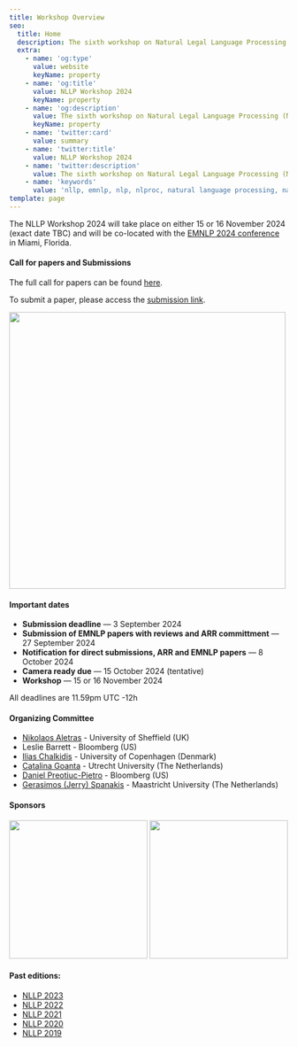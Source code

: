 ```yaml
---
title: Workshop Overview
seo:
  title: Home
  description: The sixth workshop on Natural Legal Language Processing (NLLP 2024) explores methods and applications of Natural Language Processing for the Legal Domain by focusing on legal text and text with legal significance. Co-located with EMNLP 2024.
  extra:
    - name: 'og:type'
      value: website
      keyName: property
    - name: 'og:title'
      value: NLLP Workshop 2024
      keyName: property
    - name: 'og:description'
      value: The sixth workshop on Natural Legal Language Processing (NLLP 2024) explores methods and applications of Natural Language Processing for the Legal Domain by focusing on legal text and text with legal significance. Co-located with EMNLP 2024.
      keyName: property
    - name: 'twitter:card'
      value: summary
    - name: 'twitter:title'
      value: NLLP Workshop 2024
    - name: 'twitter:description'
      value: The sixth workshop on Natural Legal Language Processing (NLLP 2024) explores methods and applications of Natural Language Processing for the Legal Domain by focusing on legal text and text with legal significance. Co-located with EMNLP 2024.
    - name: 'keywords'
      value: 'nllp, emnlp, nlp, nlproc, natural language processing, natural legal language processing, legal text, legal domain language'
template: page
---
```


The NLLP Workshop 2024 will take place on either 15 or 16 November 2024 (exact date TBC) and will be co-located with the [EMNLP 2024 conference](https://2024.emnlp.org/) in Miami, Florida.

#### Call for papers and Submissions

The full call for papers can be found [here](https://nllpw.org/workshop/call/).

To submit a paper, please access the [submission link](https://softconf.com/emnlp2024/nllp).

<img src="/images/NLLP2024.png" width="500"/>

#### Important dates

- **Submission deadline** ― 3 September 2024
- **Submission of EMNLP papers with reviews and ARR committment** ― 27 September 2024
- **Notification for direct submissions, ARR and EMNLP papers** ― 8 October 2024
- **Camera ready due** ― 15 October 2024 (tentative) 
- **Workshop** ― 15 or 16 November 2024

All deadlines are 11.59pm UTC -12h

#### Organizing Committee 

- [Nikolaos Aletras](http://nikosaletras.com) - University of Sheffield (UK)
- Leslie Barrett - Bloomberg (US)
- [Ilias Chalkidis](https://iliaschalkidis.github.io/) - University of Copenhagen (Denmark)
- [Catalina Goanta](https://www.uu.nl/staff/ECGoanta) - Utrecht University (The Netherlands)
- [Daniel Preotiuc-Pietro](http://www.preotiuc.ro) - Bloomberg (US)
- [Gerasimos (Jerry) Spanakis](https://dke.maastrichtuniversity.nl/jerry.spanakis/) - Maastricht University (The Netherlands)

#### Sponsors

[<img src="/images/bloomberg.png" width="250"/>](https://www.bloomberg.com/company/values/tech-at-bloomberg/artificial-intelligence-ai/)
[<img src="/images/ercwhite.png" width="250"/>](https://humanads.eu)

#### Past editions:
- [NLLP 2023](https://nllpw.org/workshop/nllp-2023)
- [NLLP 2022](https://nllpw.org/workshop/nllp-2022)
- [NLLP 2021](https://nllpw.org/workshop/nllp-2021)
- [NLLP 2020](https://sites.google.com/view/nllp/home)
- [NLLP 2019](https://sites.google.com/view/nllp/nllp-2019)
